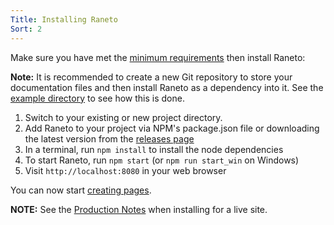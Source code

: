 ```yaml
---
Title: Installing Raneto
Sort: 2
---
```


Make sure you have met the [minimum requirements](%base_url%/install/requirements) then install Raneto:

**Note:** It is recommended to create a new Git repository to store your documentation files and then install Raneto as a dependency into it. See the [example directory](https://github.com/ryanlelek/Raneto/tree/main/example) to see how this is done.

1. Switch to your existing or new project directory.
2. Add Raneto to your project via NPM's package.json file or downloading the latest version from the [releases page](https://github.com/ryanlelek/Raneto/releases)
3. In a terminal, run `npm install` to install the node dependencies
4. To start Raneto, run `npm start` (or `npm run start_win` on Windows)
5. Visit `http://localhost:8080` in your web browser

You can now start [creating pages](%base_url%/usage/creating-pages).

**NOTE:** See the [Production Notes](%base_url%/install/production-notes) when installing for a live site.
